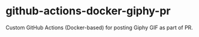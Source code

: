 # github-actions-docker-giphy-pr
Custom GitHub Actions (Docker-based) for posting Giphy GIF as part of PR.
